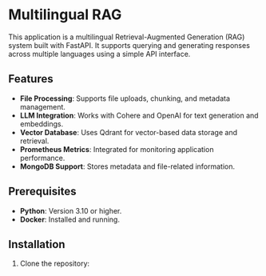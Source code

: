 # Multilingual RAG
This application is a multilingual Retrieval-Augmented Generation (RAG) system built with FastAPI. It supports querying and generating responses across multiple languages using a simple API interface.

## Features

- **File Processing**: Supports file uploads, chunking, and metadata management.
- **LLM Integration**: Works with Cohere and OpenAI for text generation and embeddings.
- **Vector Database**: Uses Qdrant for vector-based data storage and retrieval.
- **Prometheus Metrics**: Integrated for monitoring application performance.
- **MongoDB Support**: Stores metadata and file-related information.

## Prerequisites

- **Python**: Version 3.10 or higher.
- **Docker**: Installed and running.

## Installation

1. Clone the repository:
   
